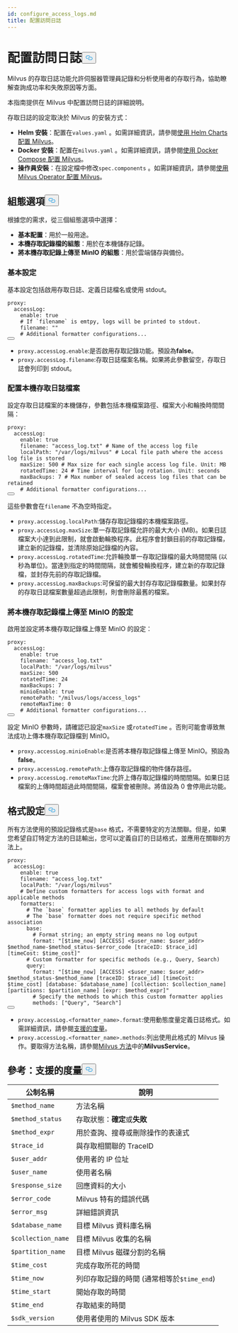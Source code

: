```yaml
---
id: configure_access_logs.md
title: 配置訪問日誌
---
```

<h1 id="Configure-Access-Logs" class="common-anchor-header">配置訪問日誌<button data-href="#Configure-Access-Logs" class="anchor-icon" translate="no">
      <svg translate="no"
        aria-hidden="true"
        focusable="false"
        height="20"
        version="1.1"
        viewBox="0 0 16 16"
        width="16"
      >
        <path
          fill="#0092E4"
          fill-rule="evenodd"
          d="M4 9h1v1H4c-1.5 0-3-1.69-3-3.5S2.55 3 4 3h4c1.45 0 3 1.69 3 3.5 0 1.41-.91 2.72-2 3.25V8.59c.58-.45 1-1.27 1-2.09C10 5.22 8.98 4 8 4H4c-.98 0-2 1.22-2 2.5S3 9 4 9zm9-3h-1v1h1c1 0 2 1.22 2 2.5S13.98 12 13 12H9c-.98 0-2-1.22-2-2.5 0-.83.42-1.64 1-2.09V6.25c-1.09.53-2 1.84-2 3.25C6 11.31 7.55 13 9 13h4c1.45 0 3-1.69 3-3.5S14.5 6 13 6z"
        ></path>
      </svg>
    </button></h1><p>Milvus 的存取日誌功能允許伺服器管理員記錄和分析使用者的存取行為，協助瞭解查詢成功率和失敗原因等方面。</p>
<p>本指南提供在 Milvus 中配置訪問日誌的詳細說明。</p>
<p>存取日誌的設定取決於 Milvus 的安裝方式：</p>
<ul>
<li><strong>Helm 安裝</strong>：配置在<code translate="no">values.yaml</code> 。如需詳細資訊，請參閱<a href="/docs/zh-hant/configure-helm.md">使用 Helm Charts 配置 Milvus</a>。</li>
<li><strong>Docker 安裝</strong>：配置在<code translate="no">milvus.yaml</code> 。如需詳細資訊，請參閱<a href="/docs/zh-hant/configure-docker.md">使用 Docker Compose 配置 Milvus</a>。</li>
<li><strong>操作員安裝</strong>：在設定檔中修改<code translate="no">spec.components</code> 。如需詳細資訊，請參閱<a href="/docs/zh-hant/configure_operator.md">使用 Milvus Operator 配置 Milvus</a>。</li>
</ul>
<h2 id="Configuration-options" class="common-anchor-header">組態選項<button data-href="#Configuration-options" class="anchor-icon" translate="no">
      <svg translate="no"
        aria-hidden="true"
        focusable="false"
        height="20"
        version="1.1"
        viewBox="0 0 16 16"
        width="16"
      >
        <path
          fill="#0092E4"
          fill-rule="evenodd"
          d="M4 9h1v1H4c-1.5 0-3-1.69-3-3.5S2.55 3 4 3h4c1.45 0 3 1.69 3 3.5 0 1.41-.91 2.72-2 3.25V8.59c.58-.45 1-1.27 1-2.09C10 5.22 8.98 4 8 4H4c-.98 0-2 1.22-2 2.5S3 9 4 9zm9-3h-1v1h1c1 0 2 1.22 2 2.5S13.98 12 13 12H9c-.98 0-2-1.22-2-2.5 0-.83.42-1.64 1-2.09V6.25c-1.09.53-2 1.84-2 3.25C6 11.31 7.55 13 9 13h4c1.45 0 3-1.69 3-3.5S14.5 6 13 6z"
        ></path>
      </svg>
    </button></h2><p>根據您的需求，從三個組態選項中選擇：</p>
<ul>
<li><strong>基本配置</strong>：用於一般用途。</li>
<li><strong>本機存取記錄檔的組態</strong>：用於在本機儲存記錄。</li>
<li><strong>將本機存取記錄上傳至 MinIO 的組態</strong>：用於雲端儲存與備份。</li>
</ul>
<h3 id="Base-config" class="common-anchor-header">基本設定</h3><p>基本設定包括啟用存取日誌、定義日誌檔名或使用 stdout。</p>
<pre><code translate="no" class="language-yaml">proxy:
  accessLog:
    <span class="hljs-built_in">enable</span>: <span class="hljs-literal">true</span>
    <span class="hljs-comment"># If `filename` is emtpy, logs will be printed to stdout.</span>
    filename: <span class="hljs-string">&quot;&quot;</span>
    <span class="hljs-comment"># Additional formatter configurations...</span>
<button class="copy-code-btn"></button></code></pre>
<ul>
<li><code translate="no">proxy.accessLog.enable</code>:是否啟用存取記錄功能。預設為<strong>false</strong>。</li>
<li><code translate="no">proxy.accessLog.filename</code>:存取日誌檔案名稱。如果將此參數留空，存取日誌會列印到 stdout。</li>
</ul>
<h3 id="Config-for-local-access-log-files" class="common-anchor-header">配置本機存取日誌檔案</h3><p>設定存取日誌檔案的本機儲存，參數包括本機檔案路徑、檔案大小和輪換時間間隔：</p>
<pre><code translate="no" class="language-yaml">proxy:
  accessLog:
    enable: true
    filename: <span class="hljs-string">&quot;access_log.txt&quot;</span> <span class="hljs-comment"># Name of the access log file</span>
    localPath: <span class="hljs-string">&quot;/var/logs/milvus&quot;</span> <span class="hljs-comment"># Local file path where the access log file is stored</span>
    maxSize: <span class="hljs-number">500</span> <span class="hljs-comment"># Max size for each single access log file. Unit: MB</span>
    rotatedTime: <span class="hljs-number">24</span> <span class="hljs-comment"># Time interval for log rotation. Unit: seconds</span>
    maxBackups: <span class="hljs-number">7</span> <span class="hljs-comment"># Max number of sealed access log files that can be retained</span>
    <span class="hljs-comment"># Additional formatter configurations...</span>
<button class="copy-code-btn"></button></code></pre>
<p>這些參數會在<code translate="no">filename</code> 不為空時指定。</p>
<ul>
<li><code translate="no">proxy.accessLog.localPath</code>:儲存存取記錄檔的本機檔案路徑。</li>
<li><code translate="no">proxy.accessLog.maxSize</code>:單一存取記錄檔允許的最大大小 (MB)。如果日誌檔案大小達到此限制，就會啟動輪換程序。此程序會封鎖目前的存取記錄檔，建立新的記錄檔，並清除原始記錄檔的內容。</li>
<li><code translate="no">proxy.accessLog.rotatedTime</code>:允許輪換單一存取記錄檔的最大時間間隔 (以秒為單位)。當達到指定的時間間隔，就會觸發輪換程序，建立新的存取記錄檔，並封存先前的存取記錄檔。</li>
<li><code translate="no">proxy.accessLog.maxBackups</code>:可保留的最大封存存取記錄檔數量。如果封存的存取日誌檔案數量超過此限制，則會刪除最舊的檔案。</li>
</ul>
<h3 id="Config-for-uploading-local-access-log-files-to-MinIO" class="common-anchor-header">將本機存取記錄檔上傳至 MinIO 的設定</h3><p>啟用並設定將本機存取記錄檔上傳至 MinIO 的設定：</p>
<pre><code translate="no" class="language-yaml">proxy:
  accessLog:
    <span class="hljs-built_in">enable</span>: <span class="hljs-literal">true</span>
    filename: <span class="hljs-string">&quot;access_log.txt&quot;</span>
    localPath: <span class="hljs-string">&quot;/var/logs/milvus&quot;</span>
    maxSize: 500
    rotatedTime: 24 
    maxBackups: 7
    minioEnable: <span class="hljs-literal">true</span>
    remotePath: <span class="hljs-string">&quot;/milvus/logs/access_logs&quot;</span>
    remoteMaxTime: 0
    <span class="hljs-comment"># Additional formatter configurations...</span>
<button class="copy-code-btn"></button></code></pre>
<p>設定 MinIO 參數時，請確認已設定<code translate="no">maxSize</code> 或<code translate="no">rotatedTime</code> 。否則可能會導致無法成功上傳本機存取記錄檔到 MinIO。</p>
<ul>
<li><code translate="no">proxy.accessLog.minioEnable</code>:是否將本機存取記錄檔上傳至 MinIO。預設為<strong>false</strong>。</li>
<li><code translate="no">proxy.accessLog.remotePath</code>:上傳存取記錄檔的物件儲存路徑。</li>
<li><code translate="no">proxy.accessLog.remoteMaxTime</code>:允許上傳存取記錄檔的時間間隔。如果日誌檔案的上傳時間超過此時間間隔，檔案會被刪除。將值設為 0 會停用此功能。</li>
</ul>
<h2 id="Formatter-config" class="common-anchor-header">格式設定<button data-href="#Formatter-config" class="anchor-icon" translate="no">
      <svg translate="no"
        aria-hidden="true"
        focusable="false"
        height="20"
        version="1.1"
        viewBox="0 0 16 16"
        width="16"
      >
        <path
          fill="#0092E4"
          fill-rule="evenodd"
          d="M4 9h1v1H4c-1.5 0-3-1.69-3-3.5S2.55 3 4 3h4c1.45 0 3 1.69 3 3.5 0 1.41-.91 2.72-2 3.25V8.59c.58-.45 1-1.27 1-2.09C10 5.22 8.98 4 8 4H4c-.98 0-2 1.22-2 2.5S3 9 4 9zm9-3h-1v1h1c1 0 2 1.22 2 2.5S13.98 12 13 12H9c-.98 0-2-1.22-2-2.5 0-.83.42-1.64 1-2.09V6.25c-1.09.53-2 1.84-2 3.25C6 11.31 7.55 13 9 13h4c1.45 0 3-1.69 3-3.5S14.5 6 13 6z"
        ></path>
      </svg>
    </button></h2><p>所有方法使用的預設記錄格式是<code translate="no">base</code> 格式，不需要特定的方法關聯。但是，如果您希望自訂特定方法的日誌輸出，您可以定義自訂的日誌格式，並應用在關聯的方法上。</p>
<pre><code translate="no" class="language-yaml">proxy:
  accessLog:
    <span class="hljs-built_in">enable</span>: <span class="hljs-literal">true</span>
    filename: <span class="hljs-string">&quot;access_log.txt&quot;</span>
    localPath: <span class="hljs-string">&quot;/var/logs/milvus&quot;</span>
    <span class="hljs-comment"># Define custom formatters for access logs with format and applicable methods</span>
    formatters:
      <span class="hljs-comment"># The `base` formatter applies to all methods by default</span>
      <span class="hljs-comment"># The `base` formatter does not require specific method association</span>
      base: 
        <span class="hljs-comment"># Format string; an empty string means no log output</span>
        format: <span class="hljs-string">&quot;[<span class="hljs-variable">$time_now</span>] [ACCESS] &lt;<span class="hljs-variable">$user_name</span>: <span class="hljs-variable">$user_addr</span>&gt; <span class="hljs-variable">$method_name</span>-<span class="hljs-variable">$method_status</span>-<span class="hljs-variable">$error_code</span> [traceID: <span class="hljs-variable">$trace_id</span>] [timeCost: <span class="hljs-variable">$time_cost</span>]&quot;</span>
      <span class="hljs-comment"># Custom formatter for specific methods (e.g., Query, Search)</span>
      query: 
        format: <span class="hljs-string">&quot;[<span class="hljs-variable">$time_now</span>] [ACCESS] &lt;<span class="hljs-variable">$user_name</span>: <span class="hljs-variable">$user_addr</span>&gt; <span class="hljs-variable">$method_status</span>-<span class="hljs-variable">$method_name</span> [traceID: <span class="hljs-variable">$trace_id</span>] [timeCost: <span class="hljs-variable">$time_cost</span>] [database: <span class="hljs-variable">$database_name</span>] [collection: <span class="hljs-variable">$collection_name</span>] [partitions: <span class="hljs-variable">$partition_name</span>] [expr: <span class="hljs-variable">$method_expr</span>]&quot;</span>
        <span class="hljs-comment"># Specify the methods to which this custom formatter applies</span>
        methods: [<span class="hljs-string">&quot;Query&quot;</span>, <span class="hljs-string">&quot;Search&quot;</span>]
<button class="copy-code-btn"></button></code></pre>
<ul>
<li><code translate="no">proxy.accessLog.&lt;formatter_name&gt;.format</code>:使用動態度量定義日誌格式。如需詳細資訊，請參閱<a href="#reference-supported-metrics">支援的度量</a>。</li>
<li><code translate="no">proxy.accessLog.&lt;formatter_name&gt;.methods</code>:列出使用此格式的 Milvus 操作。要取得方法名稱，請參閱<a href="https://github.com/milvus-io/milvus-proto/blob/master/proto/milvus.proto">Milvus 方法</a>中的<strong>MilvusService</strong>。</li>
</ul>
<h2 id="Reference-Supported-metrics" class="common-anchor-header">參考：支援的度量<button data-href="#Reference-Supported-metrics" class="anchor-icon" translate="no">
      <svg translate="no"
        aria-hidden="true"
        focusable="false"
        height="20"
        version="1.1"
        viewBox="0 0 16 16"
        width="16"
      >
        <path
          fill="#0092E4"
          fill-rule="evenodd"
          d="M4 9h1v1H4c-1.5 0-3-1.69-3-3.5S2.55 3 4 3h4c1.45 0 3 1.69 3 3.5 0 1.41-.91 2.72-2 3.25V8.59c.58-.45 1-1.27 1-2.09C10 5.22 8.98 4 8 4H4c-.98 0-2 1.22-2 2.5S3 9 4 9zm9-3h-1v1h1c1 0 2 1.22 2 2.5S13.98 12 13 12H9c-.98 0-2-1.22-2-2.5 0-.83.42-1.64 1-2.09V6.25c-1.09.53-2 1.84-2 3.25C6 11.31 7.55 13 9 13h4c1.45 0 3-1.69 3-3.5S14.5 6 13 6z"
        ></path>
      </svg>
    </button></h2><table>
<thead>
<tr><th>公制名稱</th><th>說明</th></tr>
</thead>
<tbody>
<tr><td><code translate="no">$method_name</code></td><td>方法名稱</td></tr>
<tr><td><code translate="no">$method_status</code></td><td>存取狀態：<strong>確定</strong>或<strong>失敗</strong></td></tr>
<tr><td><code translate="no">$method_expr</code></td><td>用於查詢、搜尋或刪除操作的表達式</td></tr>
<tr><td><code translate="no">$trace_id</code></td><td>與存取相關聯的 TraceID</td></tr>
<tr><td><code translate="no">$user_addr</code></td><td>使用者的 IP 位址</td></tr>
<tr><td><code translate="no">$user_name</code></td><td>使用者名稱</td></tr>
<tr><td><code translate="no">$response_size</code></td><td>回應資料的大小</td></tr>
<tr><td><code translate="no">$error_code</code></td><td>Milvus 特有的錯誤代碼</td></tr>
<tr><td><code translate="no">$error_msg</code></td><td>詳細錯誤資訊</td></tr>
<tr><td><code translate="no">$database_name</code></td><td>目標 Milvus 資料庫名稱</td></tr>
<tr><td><code translate="no">$collection_name</code></td><td>目標 Milvus 收集的名稱</td></tr>
<tr><td><code translate="no">$partition_name</code></td><td>目標 Milvus 磁碟分割的名稱</td></tr>
<tr><td><code translate="no">$time_cost</code></td><td>完成存取所花的時間</td></tr>
<tr><td><code translate="no">$time_now</code></td><td>列印存取記錄的時間 (通常相等於<code translate="no">$time_end</code>)</td></tr>
<tr><td><code translate="no">$time_start</code></td><td>開始存取的時間</td></tr>
<tr><td><code translate="no">$time_end</code></td><td>存取結束的時間</td></tr>
<tr><td><code translate="no">$sdk_version</code></td><td>使用者使用的 Milvus SDK 版本</td></tr>
</tbody>
</table>
